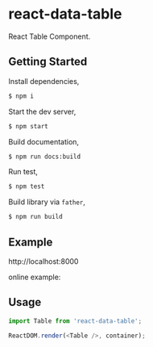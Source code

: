 # react-data-table

React Table Component.

## Getting Started

Install dependencies,

```bash
$ npm i
```

Start the dev server,

```bash
$ npm start
```

Build documentation,

```bash
$ npm run docs:build
```

Run test,

```bash
$ npm test
```

Build library via `father`,

```bash
$ npm run build
```

## Example

http://localhost:8000

online example:

## Usage

```js
import Table from 'react-data-table';

ReactDOM.render(<Table />, container);
```
